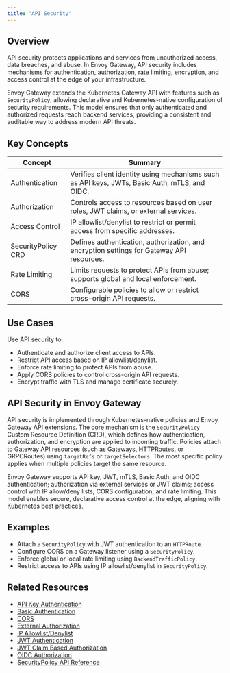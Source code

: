 ```yaml
---
title: "API Security"
---
```


## Overview

API security protects applications and services from unauthorized access, data breaches, and abuse. In Envoy Gateway, API security includes mechanisms for authentication, authorization, rate limiting, encryption, and access control at the edge of your infrastructure.

Envoy Gateway extends the Kubernetes Gateway API with features such as `SecurityPolicy`, allowing declarative and Kubernetes-native configuration of security requirements. This model ensures that only authenticated and authorized requests reach backend services, providing a consistent and auditable way to  address modern API threats.

## Key Concepts

| Concept                     | Summary                                                                                  |
|-----------------------------|-----------------------------------------------------------------------------------------|
| Authentication              | Verifies client identity using mechanisms such as API keys, JWTs, Basic Auth, mTLS, and OIDC. |
| Authorization               | Controls access to resources based on user roles, JWT claims, or external services.      |
| Access Control              | IP allowlist/denylist to restrict or permit access from specific addresses.              |
| SecurityPolicy CRD          | Defines authentication, authorization, and encryption settings for Gateway API resources.|
| Rate Limiting               | Limits requests to protect APIs from abuse; supports global and local enforcement.       |
| CORS                        | Configurable policies to allow or restrict cross-origin API requests.                    |

## Use Cases

Use API security to:

- Authenticate and authorize client access to APIs.
- Restrict API access based on IP allowlist/denylist.
- Enforce rate limiting to protect APIs from abuse.
- Apply CORS policies to control cross-origin API requests.
- Encrypt traffic with TLS and manage certificate securely.

## API Security in Envoy Gateway

API security is implemented through Kubernetes-native policies and Envoy Gateway API extensions. The core mechanism is the `SecurityPolicy` Custom Resource Definition (CRD), which defines how authentication, authorization, and encryption are applied to incoming traffic. Policies attach to Gateway API resources (such as Gateways, HTTPRoutes, or GRPCRoutes) using `targetRefs` or `targetSelectors`. The most specific policy applies when multiple policies target the same resource.

Envoy Gateway supports API key, JWT, mTLS, Basic Auth, and OIDC authentication; authorization via external services or JWT claims; access control with IP allow/deny lists; CORS configuration; and rate limiting. This model enables secure, declarative access control at the edge, aligning with Kubernetes best practices.

## Examples

- Attach a `SecurityPolicy` with JWT authentication to an `HTTPRoute`.
- Configure CORS on a Gateway listener using a `SecurityPolicy`.
- Enforce global or local rate limiting using `BackendTrafficPolicy`.
- Restrict access to APIs using IP allowlist/denylist in `SecurityPolicy`.

## Related Resources

- [API Key Authentication](../tasks/security/apikey-auth.md)
- [Basic Authentication](../tasks/security/basic-auth.md)
- [CORS](../tasks/security/cors.md)
- [External Authorization](../tasks/security/ext-auth.md)
- [IP Allowlist/Denylist](../tasks/security/restrict-ip-access.md)
- [JWT Authentication](../tasks/security/jwt-authentication.md)
- [JWT Claim Based Authorization](../tasks/security/jwt-claim-authorization.md)
- [OIDC Authorization](../tasks/security/oidc.md)
- [SecurityPolicy API Reference](../api/extension_types#securitypolicy)



